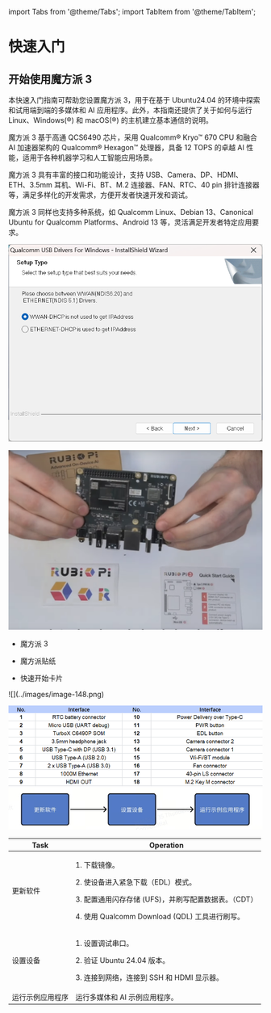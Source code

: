 import Tabs from '@theme/Tabs';
import TabItem from '@theme/TabItem';

# 快速入门

## 开始使用魔方派 3

本快速入门指南可帮助您设置魔方派 3，用于在基于 Ubuntu24.04 的环境中探索和试用端到端的多媒体和 AI 应用程序。此外，本指南还提供了关于如何与运行 Linux、Windows(®) 和 macOS(®) 的主机建立基本通信的说明。

魔方派 3 基于高通 QCS6490 芯片，采用  Qualcomm® Kryo™ 670 CPU 和融合 AI 加速器架构的 Qualcomm® Hexagon™ 处理器，具备 12 TOPS 的卓越 AI 性能，适用于各种机器学习和人工智能应用场景。

魔方派 3 具有丰富的接口和功能设计，支持 USB、Camera、DP、HDMI、ETH、3.5mm 耳机、Wi-Fi、BT、M.2 连接器、FAN、RTC、40 pin 排针连接器等，满足多样化的开发需求，方便开发者快速开发和调试。

魔方派 3 同样也支持多种系统，如 Qualcomm Linux、Debian 13、Canonical Ubuntu for Qualcomm Platforms、Android 13 等，灵活满足开发者特定应用要求。

![](../images/image.png)

<Tabs>
<TabItem value="包装内容" label="包装内容">

![](../images/image-1.png)

* 魔方派 3

* 魔方派贴纸

* 快速开始卡片
</TabItem>
<TabItem value="熟悉板卡" label="熟悉板卡">
![](../images/image-148.png)

![](../images/image-2.png)
</TabItem>
<TabItem value="常规工作流" label="常规工作流">
![](../images/20250728-143657.jpg)

| Task                | Operation                                                                 |
|---------------------|--------------------------------------------------------------------------|
| 更新软件     | <p>1. 下载镜像。</p><p>2. 使设备进入紧急下载（EDL）模式。</p><p>3. 配置通用闪存存储 (UFS)，并刷写配置数据表。（CDT）</p><p>4. 使用 Qualcomm Download (QDL) 工具进行刷写。</p> |
| 设置设备   | <p>1. 设置调试串口。</p><p>2. 验证 Ubuntu 24.04 版本。</p><p>3. 连接到网络，连接到 SSH 和 HDMI 显示器。</p> |
| 运行示例应用程序 | 运行多媒体和 AI 示例应用程序。                                |
</TabItem>
</Tabs>
